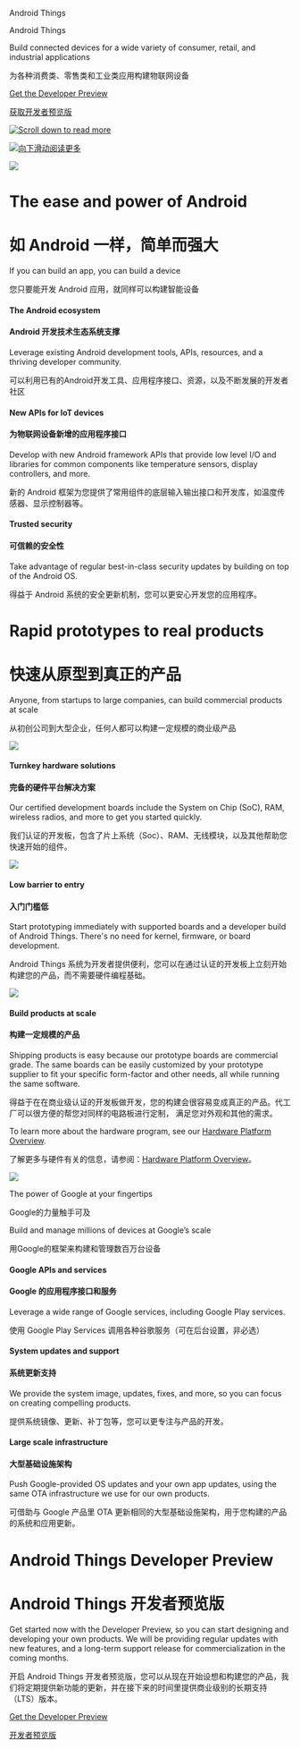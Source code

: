 Android Things

Android Things

Build connected devices for a wide variety of consumer, retail, and industrial applications

为各种消费类、零售类和工业类应用构建物联网设备

[Get the Developer Preview](preview/index.html)

[获取开发者预览版](preview/index.html)

[![Scroll down to read more](images/carrot_black.png)](#android-things)

[![向下滑动阅读更多](images/carrot_black.png)](#android-things)


![](images/graphic_bugdroid.png)


# The ease and power of Android

# 如 Android 一样，简单而强大

If you can build an app, you can build a device

您只要能开发 Android 应用，就同样可以构建智能设备


#### The Android ecosystem

#### Android 开发技术生态系统支撑

Leverage existing Android development tools, APIs, resources, and a thriving developer community.

可以利用已有的Android开发工具、应用程序接口、资源，以及不断发展的开发者社区

#### New APIs for IoT devices

#### 为物联网设备新增的应用程序接口

Develop with new Android framework APIs that provide low level I/O and libraries for common components like temperature sensors, display controllers, and more.

新的 Android 框架为您提供了常用组件的底层输入输出接口和开发库，如温度传感器、显示控制器等。

#### Trusted security

#### 可信赖的安全性

Take advantage of regular best-in-class security updates by building on top of the Android OS.

得益于 Android 系统的安全更新机制，您可以更安心开发您的应用程序。


# Rapid prototypes to real products

# 快速从原型到真正的产品

Anyone, from startups to large companies, can build commercial products at scale

从初创公司到大型企业，任何人都可以构建一定规模的商业级产品

![](images/landing-certified.png)

#### Turnkey hardware solutions

#### 完备的硬件平台解决方案

Our certified development boards include the System on Chip (SoC), RAM, wireless radios, and more to get you started quickly.

我们认证的开发板，包含了片上系统（Soc）、RAM、无线模块，以及其他帮助您快速开始的组件。

![](images/landing-market.png)

#### Low barrier to entry

#### 入门门槛低

Start prototyping immediately with supported boards and a developer build of Android Things. There's no need for kernel, firmware, or board development.

Android Things 系统为开发者提供便利，您可以在通过认证的开发板上立刻开始构建您的产品，而不需要硬件编程基础。


![](images/landing-scale.png)

#### Build products at scale

#### 构建一定规模的产品

Shipping products is easy because our prototype boards are commercial grade. The same boards can be easily customized by your prototype supplier to fit your specific form-factor and other needs, all while running the same software.

得益于在在商业级认证的开发板做开发，您的构建会很容易变成真正的产品。代工厂可以很方便的帮您对同样的电路板进行定制，
满足您对外观和其他的需求。

To learn more about the hardware program, see our [Hardware Platform Overview](hardware/index.html).

了解更多与硬件有关的信息，请参阅：[Hardware Platform Overview](hardware/index.html)。

![](images/graphic_superG.png)

The power of Google at your fingertips

Google的力量触手可及

Build and manage millions of devices at Google’s scale

用Google的框架来构建和管理数百万台设备

#### Google APIs and services

#### Google 的应用程序接口和服务

Leverage a wide range of Google services, including Google Play services.

使用 Google Play Services 调用各种谷歌服务（可在后台设置，非必选）

#### System updates and support

#### 系统更新支持

We provide the system image, updates, fixes, and more, so you can focus on creating compelling products.

提供系统镜像、更新、补丁包等，您可以更专注与产品的开发。

#### Large scale infrastructure

#### 大型基础设施架构

Push Google-provided OS updates and your own app updates, using the same OTA infrastructure we use for our own products.

可借助与 Google 产品里 OTA 更新相同的大型基础设施架构，用于您构建的产品的系统和应用更新。

# Android Things Developer Preview

# Android Things 开发者预览版

Get started now with the Developer Preview, so you can start designing and developing your own products. We will be providing regular updates with new features, and a long-term support release for commercialization in the coming months.

开启 Android Things 开发者预览版，您可以从现在开始设想和构建您的产品，我们将定期提供新功能的更新，并在接下来的时间里提供商业级别的长期支持（LTS）版本。

[Get the Developer Preview](preview/index.html)

[开发者预览版](preview/index.html)

